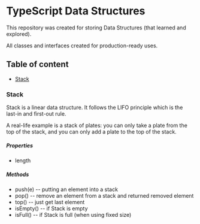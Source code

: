 # TypeScript Data Structures 


This repository was created for storing 
Data Structures (that learned and explored).

All classes and interfaces created for production-ready uses.


## Table of content

- [Stack](#stack)


### Stack

Stack is a linear data structure. It follows the 
LIFO principle which is the last-in and first-out rule.

A real-life example is a stack of plates: you can only 
take a plate from the top of the stack, and you can 
only add a plate to the top of the stack.

##### Properties
- length

##### Methods
- push(e) -- putting an element into a stack
- pop() -- remove an element from a stack and returned removed element
- top() -- just get last element
- isEmpty() -- if Stack is empty
- isFull() -- if Stack is full (when using fixed size)
